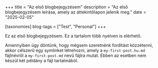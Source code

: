 +++
title = "Az első blogbejegyzésem"
description = "Az első blogbejegyzésem leírása, amely az áttekintőlapon jelenik meg."
date = "2025-02-05"

[taxonomies]
blog-tags = ["Test", "Personal"]
+++

Ez az első blogbejegyzésem. Ez a tartalom több nyelven is elérhető.

Amennyiben úgy döntünk, hogy mégsem szeretnénk fordítást közzétenni, akkor célszerű egy symlinket létrehozni, amely a `my-first-post.hu.md` fájlnévről a `my-first-post.md` nevű fájlra mutat. Ebben az esetben nem készül két példány a fájl tartalmából.
